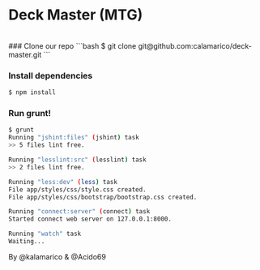 Deck Master (MTG)
=================
<br/>
### Clone our repo
```bash
$ git clone git@github.com:calamarico/deck-master.git
```

### Install dependencies
```bash
$ npm install
```

### Run grunt!
```bash
$ grunt
Running "jshint:files" (jshint) task
>> 5 files lint free.

Running "lesslint:src" (lesslint) task
>> 2 files lint free.

Running "less:dev" (less) task
File app/styles/css/style.css created.
File app/styles/css/bootstrap/bootstrap.css created.

Running "connect:server" (connect) task
Started connect web server on 127.0.0.1:8000.

Running "watch" task
Waiting...
```


By @kalamarico & @Acido69
